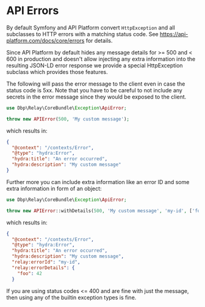 # API Errors

By default Symfony and API Platform convert `HttpException` and all subclasses
to HTTP errors with a matching status code. See
https://api-platform.com/docs/core/errors for details.

Since API Platform by default hides any message details for >= 500 and < 600 in
production and doesn't allow injecting any extra information into the resulting
JSON-LD error response we provide a special HttpException subclass which
provides those features.

The following will pass the error message to the client even in case the status
code is 5xx. Note that you have to be careful to not include any secrets in the
error message since they would be exposed to the client.

```php
use Dbp\Relay\CoreBundle\Exception\ApiError;

throw new APIError(500, 'My custom message');
```

which results in:

```json
{
  "@context": "/contexts/Error",
  "@type": "hydra:Error",
  "hydra:title": "An error occurred",
  "hydra:description": "My custom message"
}
```

Further more you can include extra information like an error ID and some extra
information in form of an object:

```php
use Dbp\Relay\CoreBundle\Exception\ApiError;

throw new APIError::withDetails(500, 'My custom message', 'my-id', ['foo' => 42]);
```

which results in:

```json
{
  "@context": "/contexts/Error",
  "@type": "hydra:Error",
  "hydra:title": "An error occurred",
  "hydra:description": "My custom message",
  "relay:errorId": "my-id",
  "relay:errorDetails": {
    "foo": 42
  }
```

If you are using status codes <= 400 and are fine with just the message, then
using any of the builtin exception types is fine.
